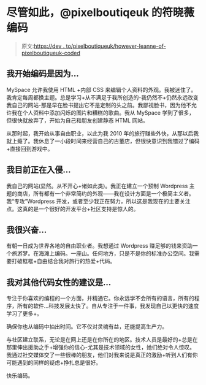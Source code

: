 # 尽管如此，@pixelboutiqeuk 的符晓薇编码

> 原文:[https://dev . to/pixelboutiqueuk/however-leanne-of-pixelboutiqueuk-coded](https://dev.to/pixelboutiqueuk/nevertheless-leanne-of-pixelboutiqeuk-coded)

## [](#i-began-coding-because)我开始编码是因为...

MySpace 允许我使用 HTML +内部 CSS 来编辑个人资料的外观。我被迷住了。我肯定每周都换主题。总是学习+从不满足于我所创造的-我仍然不+仍然永远改变我自己的网站-那是早在脸书提出它不是定制的头之前。我鄙视脸书，因为他不允许我在个人资料中添加闪烁的图片和糟糕的歌曲。我从 MySpace 学到了很多，但很快就放弃了，开始为自己和朋友创建静态 HTML 网站。

从那时起，我开始从事自由职业，以此为我 2010 年的旅行赚些外快，从那以后我就上瘾了。我休息了一小段时间来经营自己的古董店，但很快意识到我错过了编码+直接回到游戏中。

## [](#im-currently-hacking-on)我目前正在入侵...

我自己的网站(显然。从不开心+诸如此类)。我正在建立一个预制 Wordpress 主题的商店，所有都有一个非常简约的外观——我在设计方面是一个极简主义者。我“专攻”Wordpress 开发，或者至少我正在努力，所以这是我现在的主要关注点。这真的是一个很好的开发平台+社区支持是惊人的。

## [](#im-excited-about)我很兴奋...

有朝一日成为世界各地的自由职业者。我想通过 Wordpress 赚足够的钱来资助一个旅游梦。在海滩上编码。一座山。任何地方，只是不是你的标准办公空间。我需要打破框框+自由结合我对旅行的热爱+代码。

## [](#my-advice-for-other-women-who-code-is)我对其他代码女性的建议是...

专注于你喜欢的编程的一个方面，并精通它。你永远学不会所有的语言，所有的程序，所有的软件...科技发展太快了。自从专注于一件事，我发现自己以更快的速度学习了更多+。

确保你也从编码中抽出时间。它不仅对灵魂有益，还能提高生产力。

与社区建立联系，无论是在网上还是在你所在的地区。技术人员是最好的+总是在那里伸出援助之手+增强你的信心-尤其是技术领域的女性，她们绝对令人惊叹。我通过社交媒体交了一些很棒的朋友，他们对我来说是真正的激励+听到人们有你可能遇到的同样的疑虑+挣扎总是很好。

快乐编码。